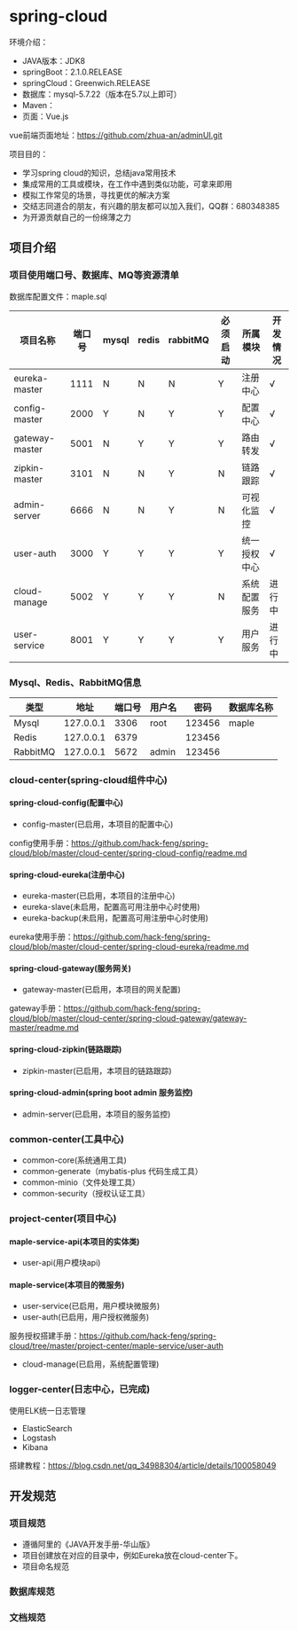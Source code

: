 # spring-cloud
环境介绍：
* JAVA版本：JDK8
* springBoot：2.1.0.RELEASE
* springCloud：Greenwich.RELEASE
* 数据库：mysql-5.7.22（版本在5.7以上即可）
* Maven：
* 页面：Vue.js

vue前端页面地址：https://github.com/zhua-an/adminUI.git

项目目的：
* 学习spring cloud的知识，总结java常用技术
* 集成常用的工具或模块，在工作中遇到类似功能，可拿来即用
* 模拟工作常见的场景，寻找更优的解决方案
* 交结志同道合的朋友，有兴趣的朋友都可以加入我们，QQ群：680348385
* 为开源贡献自己的一份绵薄之力


## 项目介绍

### 项目使用端口号、数据库、MQ等资源清单

数据库配置文件：maple.sql

| 项目名称 | 端口号 | mysql | redis | rabbitMQ | 必须启动 | 所属模块 | 开发情况 |
| ------- | ----- | ----- | ----- | -------- | ------- | --------| ------- |
| eureka-master  | 1111 | N | N | N | Y | 注册中心 | √ |
| config-master  | 2000 | Y | N | Y | Y | 配置中心 | √ |
| gateway-master | 5001 | N | Y | Y | Y | 路由转发 | √ |
| zipkin-master  | 3101 | N | N | Y | N | 链路跟踪 | √ |
| admin-server   | 6666 | N | N | Y | N | 可视化监控 | √ |
| user-auth      | 3000 | Y | Y | Y | Y | 统一授权中心 | √ |
| cloud-manage   | 5002 | Y | Y | Y | N | 系统配置服务 | 进行中 |
| user-service   | 8001 | Y | Y | Y | Y | 用户服务 | 进行中 |

### Mysql、Redis、RabbitMQ信息
|    类型   |    地址   | 端口号 | 用户名 |  密码  | 数据库名称 |
| -------- | --------- | ----- | ----- | ------ | -------- |
| Mysql    | 127.0.0.1 |  3306 |  root | 123456 |   maple  |
| Redis    | 127.0.0.1 |  6379 |       | 123456 |          |
| RabbitMQ | 127.0.0.1 |  5672 | admin | 123456 |          |

### cloud-center(spring-cloud组件中心)
#### spring-cloud-config(配置中心)
* config-master(已启用，本项目的配置中心)

config使用手册：https://github.com/hack-feng/spring-cloud/blob/master/cloud-center/spring-cloud-config/readme.md

#### spring-cloud-eureka(注册中心)
* eureka-master(已启用，本项目的注册中心)
* eureka-slave(未启用，配置高可用注册中心时使用)
* eureka-backup(未启用，配置高可用注册中心时使用)

eureka使用手册：https://github.com/hack-feng/spring-cloud/blob/master/cloud-center/spring-cloud-eureka/readme.md

#### spring-cloud-gateway(服务网关)
* gateway-master(已启用，本项目的网关配置)

gateway手册：https://github.com/hack-feng/spring-cloud/blob/master/cloud-center/spring-cloud-gateway/gateway-master/readme.md

#### spring-cloud-zipkin(链路跟踪)
* zipkin-master(已启用，本项目的链路跟踪)

#### spring-cloud-admin(spring boot admin 服务监控)
* admin-server(已启用，本项目的服务监控)
  
### common-center(工具中心)
* common-core(系统通用工具)
* common-generate（mybatis-plus 代码生成工具）
* common-minio（文件处理工具）
* common-security（授权认证工具）
  
### project-center(项目中心)
#### maple-service-api(本项目的实体类)
* user-api(用户模块api)
#### maple-service(本项目的微服务)
* user-service(已启用，用户模块微服务)
* user-auth(已启用，用户授权微服务)

服务授权搭建手册：https://github.com/hack-feng/spring-cloud/tree/master/project-center/maple-service/user-auth

* cloud-manage(已启用，系统配置管理)

### logger-center(日志中心，已完成)
使用ELK统一日志管理
* ElasticSearch
* Logstash
* Kibana

搭建教程：https://blog.csdn.net/qq_34988304/article/details/100058049
## 开发规范

### 项目规范
 * 遵循阿里的《JAVA开发手册-华山版》
 * 项目创建放在对应的目录中，例如Eureka放在cloud-center下。
 * 项目命名规范
### 数据库规范

### 文档规范
